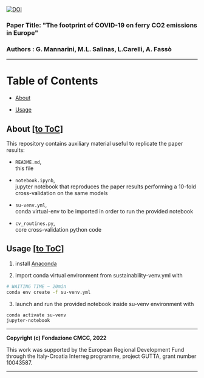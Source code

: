 [![DOI](https://zenodo.org/badge/DOI/10.5281/zenodo.6473158.svg)](https://doi.org/10.5281/zenodo.6473158)

### Paper Title:  "The footprint of COVID-19 on ferry CO2 emissions in Europe"

### Authors    :   G. Mannarini, M.L. Salinas, L.Carelli, A. Fassò

<hr>

<a id='toc' name='toc'></a>
# Table of Contents

 - [About](#about)
 
 - [Usage](#usage)

<a id='about' name='about'></a>
## About [[to ToC]](#toc)

This repository contains auxiliary material useful to replicate the paper results:

  - `README.md`,<br>
  this file

  - `notebook.ipynb`,<br>
  jupyter notebook that reproduces the paper results performing a 10-fold cross-validation on the same models

  - `su-venv.yml`,<br>
  conda virtual-env to be imported in order to run the provided notebook

  - `cv_routines.py`,<br>
  core cross-validation python code

<a id='usage' name='usage'></a>
## Usage [[to ToC]](#toc)
  
  1. install [Anaconda](https://www.anaconda.com/products/distribution)
  
  2. import conda virtual environment from sustainability-venv.yml with
  ```bash
  # WAITING TIME ~ 20min
  conda env create -f su-venv.yml
  ```
  
  3. launch and run the provided notebook inside su-venv environment with
  ```bash
  conda activate su-venv  
  jupyter-notebook
  ```


---
**Copyright (c) Fondazione CMCC, 2022**

This work was supported by the European Regional Development Fund through the Italy-Croatia Interreg programme, project GUTTA, grant number 10043587.

---
